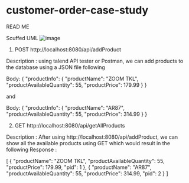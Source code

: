 # customer-order-case-study
READ ME

Scuffed UML
![image](https://user-images.githubusercontent.com/107880782/197141984-046080f2-991e-4aee-ba52-712b875c2a31.png)

1. POST http://localhost:8080/api/addProduct

Description : using talend API tester or Postman, we can add products to the database using a JSON file following 

Body:
{
  "productInfo": {
    "productName": "ZOOM TKL",
    "productAvailableQuantity": 55,
    "productPrice": 179.99
  }
}

and 

Body:
{
  "productInfo": {
    "productName": "AR87",
    "productAvailableQuantity": 55,
    "productPrice": 314.99
  }
}



2. GET  http://localhost:8080/api/getAllProducts

Description : After using http://localhost:8080/api/addProduct, we can show all the available products using GET which would result in the following
Response : 

[
    {
        "productName": "ZOOM TKL",
        "productAvailableQuantity": 55,
        "productPrice": 179.99,
        "pid": 1
    },
    {
        "productName": "AR87",
        "productAvailableQuantity": 55,
        "productPrice": 314.99,
        "pid": 2
    }
]
